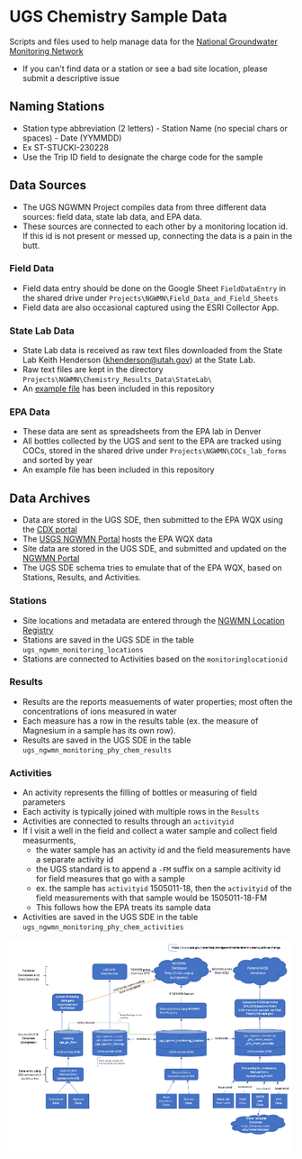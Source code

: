 # UGS Chemistry Sample Data
Scripts and files used to help manage data for the [National Groundwater Monitoring Network](https://cida.usgs.gov/ngwmn/)
* If you can't find data or a station or see a bad site location, please submit a descriptive issue

## Naming Stations
* Station type abbreviation (2 letters) - Station Name (no special chars or spaces) - Date (YYMMDD)
* Ex ST-STUCKI-230228
* Use the Trip ID field to designate the charge code for the sample

## Data Sources
* The UGS NGWMN Project compiles data from three different data sources: field data, state lab data, and EPA data.
* These sources are connected to each other by a monitoring location id.  If this id is not present or messed up, connecting the data is a pain in the butt.

### Field Data
* Field data entry should be done on the Google Sheet `FieldDataEntry` in the shared drive under `Projects\NGWMN\Field_Data_and_Field_Sheets`
* Field data are also occasional captured using the ESRI Collector App.

### State Lab Data
* State Lab data is received as raw text files downloaded from the State Lab Keith Henderson (khenderson@utah.gov) at the State Lab.
* Raw text files are kept in the directory `Projects\NGWMN\Chemistry_Results_Data\StateLab\`
* An [example file](https://github.com/utah-geological-survey/NGWMN/blob/main/examples/UTGS_EDD_20200728.txt) has been included in this repository

### EPA Data
* These data are sent as spreadsheets from the EPA lab in Denver
* All bottles collected by the UGS and sent to the EPA are tracked using COCs, stored in the shared drive under `Projects\NGWMN\COCs_lab_forms` and sorted by year
* An example file has been included in this repository

## Data Archives
* Data are stored in the UGS SDE, then submitted to the EPA WQX using the [CDX portal](https://cdx.epa.gov/)
* The [USGS NGWMN Portal](https://cida.usgs.gov/ngwmn/) hosts the EPA WQX data
* Site data are stored in the UGS SDE, and submitted and updated on the [NGWMN Portal](https://cida.usgs.gov/ngwmn/)
* The UGS SDE schema tries to emulate that of the EPA WQX, based on Stations, Results, and Activities.

### Stations
* Site locations and metadata are entered through the [NGWMN Location Registry](https://www.usgs.gov/apps/location-registry/)
* Stations are saved in the UGS SDE in the table `ugs_ngwmn_monitoring_locations`
* Stations are connected to Activities based on the `monitoringlocationid`

### Results
* Results are the reports measuements of water properties; most often the concentrations of ions measured in water
* Each measure has a row in the results table (ex. the measure of Magnesium in a sample has its own row).
* Results are saved in the UGS SDE in the table `ugs_ngwmn_monitoring_phy_chem_results`

### Activities
* An activity represents the filling of bottles or measuring of field parameters
* Each activity is typically joined with multiple rows in the `Results`
* Activities are connected to results through an `activityid`
* If I visit a well in the field and collect a water sample and collect field measurments, 
  * the water sample has an activity id and the field measurements have a separate activity id
  * the UGS standard is to append a `-FM` suffix on a sample acitivity id for field measures that go with a sample
  * ex. the sample has `activityid` 1505011-18, then the `activityid` of the field measurements with that sample would be 1505011-18-FM
  * This follows how the EPA treats its sample data
* Activities are saved in the UGS SDE in the table `ugs_ngwmn_monitoring_phy_chem_activities`

![Conceptual layout of UGS data flow](./Schema_diagram.png)

